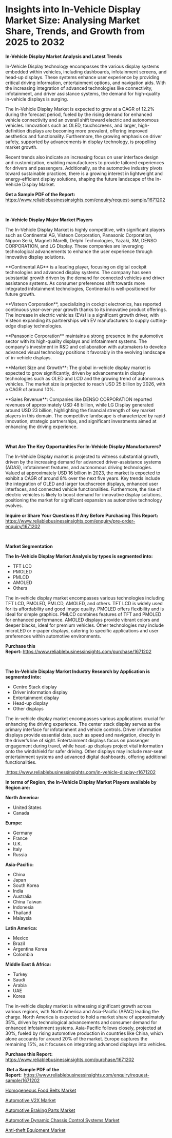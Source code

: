 <p><h1>Insights into In-Vehicle Display Market Size: Analysing Market Share, Trends, and Growth from 2025 to 2032</h1></p><p><strong>In-Vehicle Display Market Analysis and Latest Trends</strong></p>
<p><p>In-Vehicle Display technology encompasses the various display systems embedded within vehicles, including dashboards, infotainment screens, and head-up displays. These systems enhance user experience by providing critical driving information, entertainment options, and navigation aids. With the increasing integration of advanced technologies like connectivity, infotainment, and driver assistance systems, the demand for high-quality in-vehicle displays is surging.</p><p>The In-Vehicle Display Market is expected to grow at a CAGR of 12.2% during the forecast period, fueled by the rising demand for enhanced vehicle connectivity and an overall shift toward electric and autonomous vehicles. Innovations such as OLED, touchscreens, and larger, high-definition displays are becoming more prevalent, offering improved aesthetics and functionality. Furthermore, the growing emphasis on driver safety, supported by advancements in display technology, is propelling market growth.</p><p>Recent trends also indicate an increasing focus on user interface design and customization, enabling manufacturers to provide tailored experiences for drivers and passengers. Additionally, as the automotive industry pivots toward sustainable practices, there is a growing interest in lightweight and energy-efficient display solutions, shaping the future landscape of the In-Vehicle Display Market.</p></p>
<p><strong>Get a Sample PDF of the Report:&nbsp;</strong> <a href="https://www.reliablebusinessinsights.com/enquiry/request-sample/1671202?utm_campaign=1138&utm_medium=2&utm_source=Github&utm_content=ia&utm_term=25032025&utm_id=in-vehicle-display">https://www.reliablebusinessinsights.com/enquiry/request-sample/1671202</a></p>
<p>&nbsp;</p>
<p><strong>In-Vehicle Display Major Market Players</strong></p>
<p><p>The In-Vehicle Display Market is highly competitive, with significant players such as Continental AG, Visteon Corporation, Panasonic Corporation, Nippon Seiki, Magneti Marelli, Delphi Technologies, Yazaki, 3M, DENSO CORPORATION, and LG Display. These companies are leveraging technological advancements to enhance the user experience through innovative display solutions.</p><p>**Continental AG** is a leading player, focusing on digital cockpit technologies and advanced display systems. The company has seen substantial growth driven by the demand for connected vehicles and driver assistance systems. As consumer preferences shift towards more integrated infotainment technologies, Continental is well-positioned for future growth.</p><p>**Visteon Corporation**, specializing in cockpit electronics, has reported continuous year-over-year growth thanks to its innovative product offerings. The increase in electric vehicles (EVs) is a significant growth driver, with Visteon expanding its partnerships with EV manufacturers to supply cutting-edge display technologies. </p><p>**Panasonic Corporation** maintains a strong presence in the automotive sector with its high-quality displays and infotainment systems. The company's investment in R&D and collaboration with automakers to develop advanced visual technology positions it favorably in the evolving landscape of in-vehicle displays.</p><p>**Market Size and Growth**: The global in-vehicle display market is expected to grow significantly, driven by advancements in display technologies such as OLED and LCD and the growing trend of autonomous vehicles. The market size is projected to reach USD 25 billion by 2026, with a CAGR of around 10%.</p><p>**Sales Revenue**: Companies like DENSO CORPORATION reported revenues of approximately USD 48 billion, while LG Display generated around USD 23 billion, highlighting the financial strength of key market players in this domain. The competitive landscape is characterized by rapid innovation, strategic partnerships, and significant investments aimed at enhancing the driving experience.</p></p>
<p>&nbsp;</p>
<p><strong>What Are The Key Opportunities For In-Vehicle Display Manufacturers?</strong></p>
<p><p>The In-Vehicle Display market is projected to witness substantial growth, driven by the increasing demand for advanced driver-assistance systems (ADAS), infotainment features, and autonomous driving technologies. Valued at approximately USD 16 billion in 2023, the market is expected to exhibit a CAGR of around 8% over the next five years. Key trends include the integration of OLED and larger touchscreen displays, enhanced user interfaces, and connected vehicle functionalities. Furthermore, the rise of electric vehicles is likely to boost demand for innovative display solutions, positioning the market for significant expansion as automotive technology evolves.</p></p>
<p><strong>Inquire or Share Your Questions If Any Before Purchasing This Report:</strong> <a href="https://www.reliablebusinessinsights.com/enquiry/pre-order-enquiry/1671202?utm_campaign=1138&utm_medium=2&utm_source=Github&utm_content=ia&utm_term=25032025&utm_id=in-vehicle-display">https://www.reliablebusinessinsights.com/enquiry/pre-order-enquiry/1671202</a></p>
<p>&nbsp;</p>
<p><strong>Market Segmentation</strong></p>
<p><strong>The In-Vehicle Display Market Analysis by types is segmented into:</strong></p>
<p><ul><li>TFT LCD</li><li>PMOLED</li><li>PMLCD</li><li>AMOLED</li><li>Others</li></ul></p>
<p><p>The in-vehicle display market encompasses various technologies including TFT LCD, PMOLED, PMLCD, AMOLED, and others. TFT LCD is widely used for its affordability and good image quality. PMOLED offers flexibility and is ideal for simple graphics. PMLCD combines features of TFT and PMOLED for enhanced performance. AMOLED displays provide vibrant colors and deeper blacks, ideal for premium vehicles. Other technologies may include microLED or e-paper displays, catering to specific applications and user preferences within automotive environments.</p></p>
<p><strong>Purchase this Report:&nbsp;</strong><a href="https://www.reliablebusinessinsights.com/purchase/1671202?utm_campaign=1138&utm_medium=2&utm_source=Github&utm_content=ia&utm_term=25032025&utm_id=in-vehicle-display">https://www.reliablebusinessinsights.com/purchase/1671202</a></p>
<p>&nbsp;</p>
<p><strong>The In-Vehicle Display Market Industry Research by Application is segmented into:</strong></p>
<p><ul><li>Centre Stack display</li><li>Driver information display</li><li>Entertainment display</li><li>Head-up display</li><li>Other displays</li></ul></p>
<p><p>The in-vehicle display market encompasses various applications crucial for enhancing the driving experience. The center stack display serves as the primary interface for infotainment and vehicle controls. Driver information displays provide essential data, such as speed and navigation, directly in the driver’s line of sight. Entertainment displays focus on passenger engagement during travel, while head-up displays project vital information onto the windshield for safer driving. Other displays may include rear-seat entertainment systems and advanced digital dashboards, offering additional functionalities.</p></p>
<p><a href="https://www.reliablebusinessinsights.com/in-vehicle-display-r1671202?utm_campaign=1138&utm_medium=2&utm_source=Github&utm_content=ia&utm_term=25032025&utm_id=in-vehicle-display">&nbsp;https://www.reliablebusinessinsights.com/in-vehicle-display-r1671202</a></p>
<p><strong>In terms of Region, the In-Vehicle Display Market Players available by Region are:</strong></p>
<p>
    <p> <strong> North America: </strong>
        <ul>
            <li>United States</li>
            <li>Canada</li>
        </ul>
        </p> 
    <p> <strong> Europe: </strong>
        <ul>
            <li>Germany</li>
            <li>France</li>
            <li>U.K.</li>
            <li>Italy</li>
            <li>Russia</li>
        </ul>
        </p> 
    <p> <strong> Asia-Pacific: </strong>
        <ul>
            <li>China</li>
            <li>Japan</li>
            <li>South Korea</li>
            <li>India</li>
            <li>Australia</li>
            <li>China Taiwan</li>
            <li>Indonesia</li>
            <li>Thailand</li>
            <li>Malaysia</li>
        </ul>
        </p> 
    <p> <strong> Latin America: </strong>
        <ul>
            <li>Mexico</li>
            <li>Brazil</li>
            <li>Argentina Korea</li>
            <li>Colombia</li>
        </ul>
        </p> 
    <p> <strong> Middle East & Africa: </strong>
        <ul>
            <li>Turkey</li>
            <li>Saudi</li>
            <li>Arabia</li>
            <li>UAE</li>
            <li>Korea</li>
        </ul>
    </p>
    </p>
<p><p>The in-vehicle display market is witnessing significant growth across various regions, with North America and Asia-Pacific (APAC) leading the charge. North America is expected to hold a market share of approximately 35%, driven by technological advancements and consumer demand for enhanced infotainment systems. Asia-Pacific follows closely, projected at 30%, fueled by rising automotive production in countries like China, which alone accounts for around 20% of the market. Europe captures the remaining 15%, as it focuses on integrating advanced displays into vehicles.</p></p>
<p><strong>Purchase this Report: </strong><a href="https://www.reliablebusinessinsights.com/purchase/1671202?utm_campaign=1138&utm_medium=2&utm_source=Github&utm_content=ia&utm_term=25032025&utm_id=in-vehicle-display">https://www.reliablebusinessinsights.com/purchase/1671202</a></p>
<p>&nbsp;<strong>Get a Sample PDF of the Report:&nbsp;&nbsp;</strong><a href="https://www.reliablebusinessinsights.com/enquiry/request-sample/1671202?utm_campaign=1138&utm_medium=2&utm_source=Github&utm_content=ia&utm_term=25032025&utm_id=in-vehicle-display">https://www.reliablebusinessinsights.com/enquiry/request-sample/1671202</a></p>
<p><strong></strong></p>
<p><p><a href="https://github.com/altafvaraswj/Market-Research-Report-List-1/blob/main/homogeneous-food-belts-market.md?utm_campaign=1138&utm_medium=2&utm_source=Github&utm_content=ia&utm_term=25032025&utm_id=in-vehicle-display">Homogeneous Food Belts Market</a></p><p><a href="https://github.com/roehrtizonov/Market-Research-Report-List-1/blob/main/automotive-v2x-market.md?utm_campaign=1138&utm_medium=2&utm_source=Github&utm_content=ia&utm_term=25032025&utm_id=in-vehicle-display">Automotive V2X Market</a></p><p><a href="https://github.com/paullsiskec4/Market-Research-Report-List-1/blob/main/automotive-braking-parts-market.md?utm_campaign=1138&utm_medium=2&utm_source=Github&utm_content=ia&utm_term=25032025&utm_id=in-vehicle-display">Automotive Braking Parts Market</a></p><p><a href="https://github.com/sgroitrieu7f/Market-Research-Report-List-1/blob/main/automotive-dynamic-chassis-control-systems-market.md?utm_campaign=1138&utm_medium=2&utm_source=Github&utm_content=ia&utm_term=25032025&utm_id=in-vehicle-display">Automotive Dynamic Chassis Control Systems Market</a></p><p><a href="https://github.com/zhininzacher/Market-Research-Report-List-1/blob/main/anti-theft-equipment-market.md?utm_campaign=1138&utm_medium=2&utm_source=Github&utm_content=ia&utm_term=25032025&utm_id=in-vehicle-display">Anti-theft Equipment Market</a></p></p>